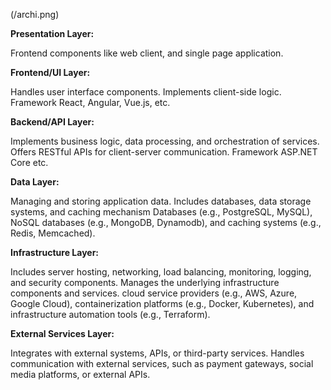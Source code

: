 (/archi.png)

**Presentation Layer:**

Frontend components like web client, and single page application.


**Frontend/UI Layer:**

Handles user interface components.
Implements client-side logic.
Framework React, Angular, Vue.js, etc.


**Backend/API Layer:**

Implements business logic, data processing, and orchestration of services.
Offers RESTful APIs for client-server communication.
Framework ASP.NET Core etc.


**Data Layer:**

Managing and storing application data.
Includes databases, data storage systems, and caching mechanism
Databases (e.g., PostgreSQL, MySQL), NoSQL databases (e.g., MongoDB, Dynamodb), and caching systems (e.g., Redis, Memcached).


**Infrastructure Layer:**

Includes server hosting, networking, load balancing, monitoring, logging, and security components.
Manages the underlying infrastructure components and services.
cloud service providers (e.g., AWS, Azure, Google Cloud), containerization platforms (e.g., Docker, Kubernetes), and infrastructure automation tools (e.g., Terraform).

**External Services Layer:**

Integrates with external systems, APIs, or third-party services.
Handles communication with external services, such as payment gateways, social media platforms, or external APIs.
